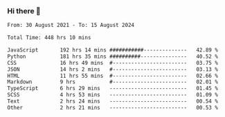 ### Hi there 👋

<!--
**dominoto/dominoto** is a ✨ _special_ ✨ repository because its `README.md` (this file) appears on your GitHub profile.

Here are some ideas to get you started:

- 🔭 I’m currently working on ...
- 🌱 I’m currently learning ...
- 👯 I’m looking to collaborate on ...
- 🤔 I’m looking for help with ...
- 💬 Ask me about ...
- 📫 How to reach me: ...
- 😄 Pronouns: ...
- ⚡ Fun fact: ...
-->
<!--START_SECTION:waka-->

```txt
From: 30 August 2021 - To: 15 August 2024

Total Time: 448 hrs 10 mins

JavaScript       192 hrs 14 mins ###########--------------   42.89 %
Python           181 hrs 35 mins ##########---------------   40.52 %
CSS              16 hrs 49 mins  #------------------------   03.75 %
JSON             14 hrs 2 mins   #------------------------   03.13 %
HTML             11 hrs 55 mins  #------------------------   02.66 %
Markdown         9 hrs           #------------------------   02.01 %
TypeScript       6 hrs 29 mins   -------------------------   01.45 %
SCSS             4 hrs 53 mins   -------------------------   01.09 %
Text             2 hrs 24 mins   -------------------------   00.54 %
Other            2 hrs 21 mins   -------------------------   00.53 %
```

<!--END_SECTION:waka-->
